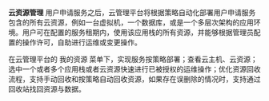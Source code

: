 

**云资源管理**
用户申请服务之后，云管理平台将根据策略自动化部署用户申请服务包含的所有云资源，例如一台虚拟机，一个数据库，或是一个多层次架构的应用环境。用户可在配置的服务租期内，使用该应用栈的所有资源，并能够根据管理员配置的操作许可，自助进行运维或变更操作。

在云管理平台的 我的资源 菜单下，实现服务按策略部署；查看云主机、云资源；选中一个或者多个应用栈或者云资源快速进行已被授权的运维操作；优化资源回收流程，支持手动回收和按策略自动回收资源，如果存在误删除的情况时，支持通过回收站找回资源与数据。

